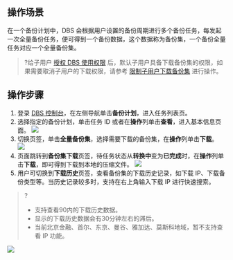 
## 操作场景
在一个备份计划中，DBS 会根据用户设置的备份周期进行多个备份任务，每发起一次全量备份任务，便可得到一个备份数据，这个数据称为备份集，一个备份全量任务对应一个全量备份集。
>?给子用户 [授权 DBS 使用权限](https://cloud.tencent.com/document/product/1513/64037) 后，默认子用户具备下载备份集的权限，如果需要取消子用户的下载权限，请参考 [限制子用户下载备份集](https://cloud.tencent.com/document/product/1513/74224) 进行操作。

## 操作步骤
1. 登录 [DBS 控制台](https://console.cloud.tencent.com/dbs)，在左侧导航单击**备份计划**，进入任务列表页。
2. 选择指定的备份计划，单击任务 ID 或者在**操作**列单击**查看**，进入基本信息页面。
![](https://qcloudimg.tencent-cloud.cn/raw/c2712383ab008d638ac91765d19b1e1a.png)
3. 切换页签，单击**全量备份集**，选择需要下载的备份集，在**操作**列单击**下载**。
![](https://qcloudimg.tencent-cloud.cn/raw/1b12b752b99c8e8cd2fa4e85e1f149ed.png)
4. 页面跳转到**备份集下载**页签，待任务状态从**转换中**变为**已完成**时，在**操作**列单击**下载**，即可得到下载到本地的压缩文件。
![](https://qcloudimg.tencent-cloud.cn/raw/43b4f37a8537c851861b591ca0171604.png)
5. 用户可切换到**下载历史**页签，查看备份集的下载历史记录，如下载 IP、下载备份类型等。当历史记录较多时，支持在右上角输入下载 IP 进行快速搜索。
>? 
>- 支持查看90内的下载历史数据。
>- 显示的下载历史数据会有30分钟左右的滞后。
>- 当前北京金融、首尔、东京、曼谷、雅加达、莫斯科地域，暂不支持查看 IP 功能。
>
![](https://qcloudimg.tencent-cloud.cn/raw/ef1a949a8098d3d3e06e710b44ab11fb.png)

